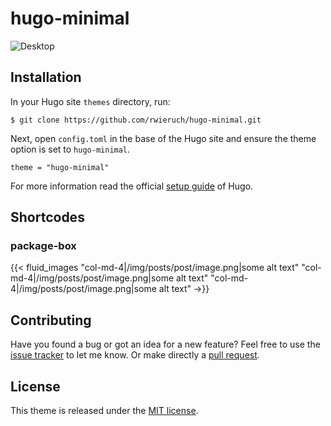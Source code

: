 # hugo-minimal

![Desktop](https://s21.postimg.org/9e1ms3tl3/Screen_Shot_2016_11_05_at_18_15_41.png)

## Installation

In your Hugo site `themes` directory, run:

```
$ git clone https://github.com/rwieruch/hugo-minimal.git
```

Next, open `config.toml` in the base of the Hugo site and ensure the theme option is set to `hugo-minimal`.

```
theme = "hugo-minimal"
```

For more information read the official [setup guide](https://gohugo.io/overview/installing/) of Hugo.

## Shortcodes

### package-box

{{< fluid_images
  "col-md-4|/img/posts/post/image.png|some alt text"
  "col-md-4|/img/posts/post/image.png|some alt text"
  "col-md-4|/img/posts/post/image.png|some alt text"
->}}

## Contributing

Have you found a bug or got an idea for a new feature? Feel free to use the [issue tracker](//github.com/rwieruch/hugo-minimal/issues) to let me know. Or make directly a [pull request](//github.com/rwieruch/hugo-minimal/pulls).

## License

This theme is released under the [MIT license](LICENSE.md).
